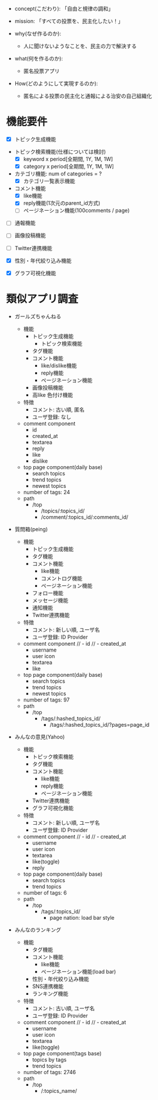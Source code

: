 
- concept(こだわり): 「自由と規律の調和」

- mission: 「すべての投票を、民主化したい！」
- why(なぜ作るのか):
  - 人に聞けないようなことを、民主の力で解決する
- what(何を作るのか): 
  - 匿名投票アプリ
- How(どのようにして実現するのか): 
  - 匿名による投票の民主化と通報による治安の自己組織化

# 機能要件

- [x] トピック生成機能
- トピック検索機能(仕様については検討)
  - [x] keyword x period[全期間, 1Y, 1M, 1W]
  - [x] category x period[全期間, 1Y, 1M, 1W]
- カテゴリ機能: num of categories = ?
  - [x] カテゴリ一覧表示機能
- コメント機能
  - [x] like機能
  - [x] reply機能(1次元のparent_id方式)
  - [ ] ページネーション機能(100comments / page)
- [ ] 通報機能
- [ ] 画像投稿機能
- [ ] Twitter連携機能
- [x] 性別・年代絞り込み機能
- [x] グラフ可視化機能


# 類似アプリ調査

- ガールズちゃんねる
  - 機能
    - トピック生成機能
      - トピック検索機能
    - タグ機能
    - コメント機能
      - like/dislike機能
      - reply機能
      - ページネーション機能
    - 画像投稿機能
    - 高like 色付け機能
  - 特徴
    - コメント: 古い順, 匿名
    - ユーザ登録: なし
  - comment component
    - id
    - created_at
    - textarea
    - reply
    - like
    - dislike
  - top page component(daily base)
    - search topics
    - trend topics
    - newest topics
  - number of tags: 24
  - path
    - /top
      - /topics/:topics_id/
      - /comment/:topics_id/:comments_id/

- 質問箱(peing)
  - 機能
    - トピック生成機能
    - タグ機能
    - コメント機能
      - like機能
      - コメントログ機能
      - ページネーション機能
    - フォロー機能
    - メッセージ機能
    - 通知機能
    - Twitter連携機能
  - 特徴
    - コメント: 新しい順, ユーザ名
    - ユーザ登録: ID Provider
  - comment component
    // - id
    // - created_at
    - username
    - user icon
    - textarea
    - like
  - top page component(daily base)
    - search topics
    - trend topics
    - newest topics
  - number of tags: 97
  - path
    - /top
      - /tags/:hashed_topics_id/
        - /tags/:hashed_topics_id/?pages=page_id

- みんなの意見(Yahoo)
  - 機能
    - トピック検索機能
    - タグ機能
    - コメント機能
      - like機能
      - reply機能
      - ページネーション機能
    - Twitter連携機能
    - グラフ可視化機能
  - 特徴
    - コメント: 新しい順, ユーザ名
    - ユーザ登録: ID Provider
  - comment component
    // - id
    // - created_at
    - username
    - user icon
    - textarea
    - like(toggle)
    - reply
  - top page component(daily base)
    - search topics
    - trend topics
  - number of tags: 6
  - path
    - /top
      - /tags/:topics_id/
        - page nation: load bar style

- みんなのランキング
  - 機能
    - タグ機能
    - コメント機能
      - like機能
      - ページネーション機能(load bar)
    - 性別・年代絞り込み機能
    - SNS連携機能
    - ランキング機能
  - 特徴
    - コメント: 古い順, ユーザ名
    - ユーザ登録: ID Provider
  - comment component
    // - id
    // - created_at
    - username
    - user icon
    - textarea
    - like(toggle)
  - top page component(tags base)
    - topics by tags
    - trend topics
  - number of tags: 2746
  - path
    - /top
      - /:topics_name/



